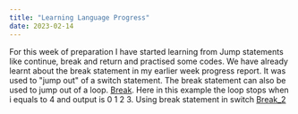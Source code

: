 ```yaml
---
title: "Learning Language Progress"
date: 2023-02-14
---
```

For this week of preparation I have started learning from Jump statements like continue, break and return and practised some codes. We have already learnt about the break statement in my earlier week progress report.
It was used to "jump out" of a switch statement. The break statement can also be used to jump out of a loop. [Break](https://github.com/Srihitha2/Software-Engineering/blob/main/codes/Break.java). Here in this example the loop stops when i equals to 4 and output is 0 1 2 3.
Using break statement in switch [Break_2](https://github.com/Srihitha2/Software-Engineering/blob/main/codes/Break_2.java)





















